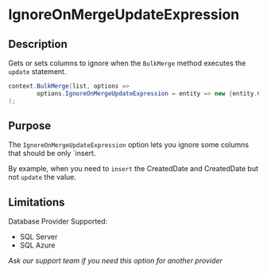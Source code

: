 # IgnoreOnMergeUpdateExpression

## Description

Gets or sets columns to ignore when the `BulkMerge` method executes the `update` statement.


```csharp
context.BulkMerge(list, options => 
        options.IgnoreOnMergeUpdateExpression = entity => new {entity.CreatedDate, entity.CreatedDate}
); 
```

## Purpose
The `IgnoreOnMergeUpdateExpression` option lets you ignore some columns that should be only `insert.

By example, when you need to `insert` the CreatedDate and CreatedDate but not `update` the value.

## Limitations
Database Provider Supported:
- SQL Server
- SQL Azure

_Ask our support team if you need this option for another provider_
